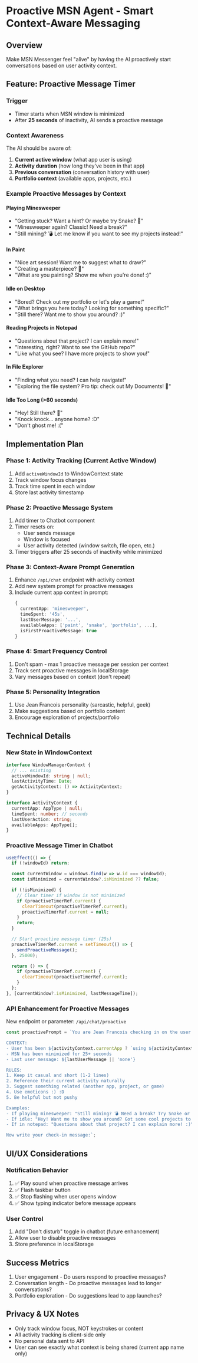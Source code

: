 # Proactive MSN Agent - Smart Context-Aware Messaging

## Overview
Make MSN Messenger feel "alive" by having the AI proactively start conversations based on user activity context.

## Feature: Proactive Message Timer

### Trigger
- Timer starts when MSN window is minimized
- After **25 seconds** of inactivity, AI sends a proactive message

### Context Awareness
The AI should be aware of:
1. **Current active window** (what app user is using)
2. **Activity duration** (how long they've been in that app)
3. **Previous conversation** (conversation history with user)
4. **Portfolio context** (available apps, projects, etc.)

### Example Proactive Messages by Context

#### Playing Minesweeper
- "Getting stuck? Want a hint? Or maybe try Snake? 🐍"
- "Minesweeper again? Classic! Need a break?"
- "Still mining? 💣 Let me know if you want to see my projects instead!"

#### In Paint
- "Nice art session! Want me to suggest what to draw?"
- "Creating a masterpiece? 🎨"
- "What are you painting? Show me when you're done! :)"

#### Idle on Desktop
- "Bored? Check out my portfolio or let's play a game!"
- "What brings you here today? Looking for something specific?"
- "Still there? Want me to show you around? :)"

#### Reading Projects in Notepad
- "Questions about that project? I can explain more!"
- "Interesting, right? Want to see the GitHub repo?"
- "Like what you see? I have more projects to show you!"

#### In File Explorer
- "Finding what you need? I can help navigate!"
- "Exploring the file system? Pro tip: check out My Documents! 📁"

#### Idle Too Long (>60 seconds)
- "Hey! Still there? 👋"
- "Knock knock... anyone home? :D"
- "Don't ghost me! :("

## Implementation Plan

### Phase 1: Activity Tracking (Current Active Window)
1. Add `activeWindowId` to WindowContext state
2. Track window focus changes
3. Track time spent in each window
4. Store last activity timestamp

### Phase 2: Proactive Message System
1. Add timer to Chatbot component
2. Timer resets on:
   - User sends message
   - Window is focused
   - User activity detected (window switch, file open, etc.)
3. Timer triggers after 25 seconds of inactivity while minimized

### Phase 3: Context-Aware Prompt Generation
1. Enhance `/api/chat` endpoint with activity context
2. Add new system prompt for proactive messages
3. Include current app context in prompt:
   ```typescript
   {
     currentApp: 'minesweeper',
     timeSpent: '45s',
     lastUserMessage: '...',
     availableApps: ['paint', 'snake', 'portfolio', ...],
     isFirstProactiveMessage: true
   }
   ```

### Phase 4: Smart Frequency Control
1. Don't spam - max 1 proactive message per session per context
2. Track sent proactive messages in localStorage
3. Vary messages based on context (don't repeat)

### Phase 5: Personality Integration
1. Use Jean Francois personality (sarcastic, helpful, geek)
2. Make suggestions based on portfolio content
3. Encourage exploration of projects/portfolio

## Technical Details

### New State in WindowContext
```typescript
interface WindowManagerContext {
  // ... existing
  activeWindowId: string | null;
  lastActivityTime: Date;
  getActivityContext: () => ActivityContext;
}

interface ActivityContext {
  currentApp: AppType | null;
  timeSpent: number; // seconds
  lastUserAction: string;
  availableApps: AppType[];
}
```

### Proactive Message Timer in Chatbot
```typescript
useEffect(() => {
  if (!windowId) return;

  const currentWindow = windows.find(w => w.id === windowId);
  const isMinimized = currentWindow?.isMinimized ?? false;

  if (!isMinimized) {
    // Clear timer if window is not minimized
    if (proactiveTimerRef.current) {
      clearTimeout(proactiveTimerRef.current);
      proactiveTimerRef.current = null;
    }
    return;
  }

  // Start proactive message timer (25s)
  proactiveTimerRef.current = setTimeout(() => {
    sendProactiveMessage();
  }, 25000);

  return () => {
    if (proactiveTimerRef.current) {
      clearTimeout(proactiveTimerRef.current);
    }
  };
}, [currentWindow?.isMinimized, lastMessageTime]);
```

### API Enhancement for Proactive Messages
New endpoint or parameter: `/api/chat/proactive`

```typescript
const proactivePrompt = `You are Jean Francois checking in on the user.

CONTEXT:
- User has been ${activityContext.currentApp ? `using ${activityContext.currentApp}` : 'idle'} for ${activityContext.timeSpent}s
- MSN has been minimized for 25+ seconds
- Last user message: ${lastUserMessage || 'none'}

RULES:
1. Keep it casual and short (1-2 lines)
2. Reference their current activity naturally
3. Suggest something related (another app, project, or game)
4. Use emoticons :) :D
5. Be helpful but not pushy

Examples:
- If playing minesweeper: "Still mining? 💣 Need a break? Try Snake or check out my projects! :)"
- If idle: "Hey! Want me to show you around? Got some cool projects to share! :D"
- If in notepad: "Questions about that project? I can explain more! :)"

Now write your check-in message:`;
```

## UI/UX Considerations

### Notification Behavior
1. ✅ Play sound when proactive message arrives
2. ✅ Flash taskbar button
3. ✅ Stop flashing when user opens window
4. ✅ Show typing indicator before message appears

### User Control
1. Add "Don't disturb" toggle in chatbot (future enhancement)
2. Allow user to disable proactive messages
3. Store preference in localStorage

## Success Metrics
1. User engagement - Do users respond to proactive messages?
2. Conversation length - Do proactive messages lead to longer conversations?
3. Portfolio exploration - Do suggestions lead to app launches?

## Privacy & UX Notes
- Only track window focus, NOT keystrokes or content
- All activity tracking is client-side only
- No personal data sent to API
- User can see exactly what context is being shared (current app name only)
